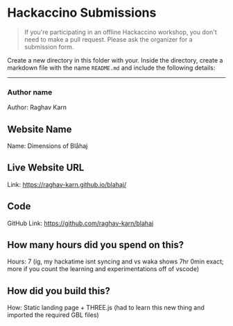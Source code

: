 # Hackaccino Submissions

> If you're participating in an offline Hackaccino workshop, you don't need to make a pull request. Please ask the organizer for a submission form.

Create a new directory in this folder with your. Inside the directory, create a markdown file with the name `README.md` and include the following details:

---

### Author name

Author: Raghav Karn

<!-- A name or nickname that you want to appear as the author of the website -->

## Website Name

Name: Dimensions of Blåhaj

## Live Website URL

Link: https://raghav-karn.github.io/blahaj/

## Code

GitHub Link: https://github.com/raghav-karn/blahaj

## How many hours did you spend on this?

Hours: 7 (ig, my hackatime isnt syncing and vs waka shows 7hr 0min exact; more if you count the learning and experimentations off of vscode)

## How did you build this?

How: Static landing page + THREE.js (had to learn this new thing and imported the required GBL files)
